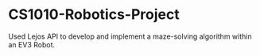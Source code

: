 # CS1010-Robotics-Project
Used Lejos API to develop and implement a maze-solving algorithm within an EV3 Robot. 
